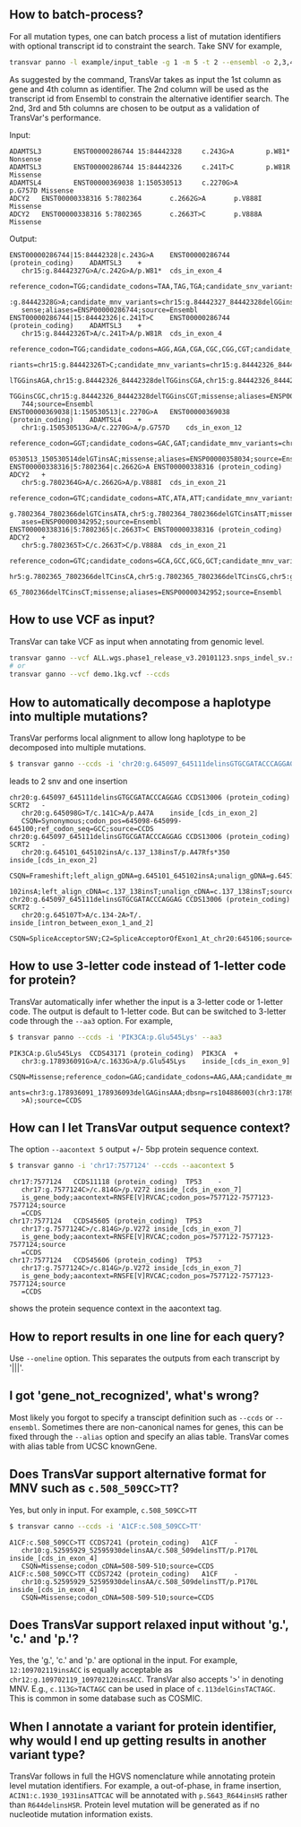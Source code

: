 ## How to batch-process?

For all mutation types, one can batch process a list of mutation identifiers with optional transcript id to constraint the search. Take SNV for example,
```bash
transvar panno -l example/input_table -g 1 -m 5 -t 2 --ensembl -o 2,3,4
```
As suggested by the command, TransVar takes as input the 1st column as gene and 4th column as identifier. The 2nd column will be used as the transcript id from Ensembl to constrain the alternative identifier search. The 2nd, 3rd and 5th columns are chosen to be output as a validation of TransVar's performance.

Input:
```text
ADAMTSL3        ENST00000286744 15:84442328     c.243G>A        p.W81*  Nonsense
ADAMTSL3        ENST00000286744 15:84442326     c.241T>C        p.W81R  Missense
ADAMTSL4        ENST00000369038 1:150530513     c.2270G>A       p.G757D Missense
ADCY2   ENST00000338316 5:7802364       c.2662G>A       p.V888I Missense
ADCY2   ENST00000338316 5:7802365       c.2663T>C       p.V888A Missense
```
Output:
```text
ENST00000286744|15:84442328|c.243G>A	ENST00000286744 (protein_coding)	ADAMTSL3	+
   chr15:g.84442327G>A/c.242G>A/p.W81*	cds_in_exon_4
   reference_codon=TGG;candidate_codons=TAA,TAG,TGA;candidate_snv_variants=chr15
   :g.84442328G>A;candidate_mnv_variants=chr15:g.84442327_84442328delGGinsAA;mis
   sense;aliases=ENSP00000286744;source=Ensembl
ENST00000286744|15:84442326|c.241T>C	ENST00000286744 (protein_coding)	ADAMTSL3	+
   chr15:g.84442326T>A/c.241T>A/p.W81R	cds_in_exon_4
   reference_codon=TGG;candidate_codons=AGG,AGA,CGA,CGC,CGG,CGT;candidate_snv_va
   riants=chr15:g.84442326T>C;candidate_mnv_variants=chr15:g.84442326_84442328de
   lTGGinsAGA,chr15:g.84442326_84442328delTGGinsCGA,chr15:g.84442326_84442328del
   TGGinsCGC,chr15:g.84442326_84442328delTGGinsCGT;missense;aliases=ENSP00000286
   744;source=Ensembl
ENST00000369038|1:150530513|c.2270G>A	ENST00000369038 (protein_coding)	ADAMTSL4	+
   chr1:g.150530513G>A/c.2270G>A/p.G757D	cds_in_exon_12
   reference_codon=GGT;candidate_codons=GAC,GAT;candidate_mnv_variants=chr1:g.15
   0530513_150530514delGTinsAC;missense;aliases=ENSP00000358034;source=Ensembl
ENST00000338316|5:7802364|c.2662G>A	ENST00000338316 (protein_coding)	ADCY2	+
   chr5:g.7802364G>A/c.2662G>A/p.V888I	cds_in_exon_21
   reference_codon=GTC;candidate_codons=ATC,ATA,ATT;candidate_mnv_variants=chr5:
   g.7802364_7802366delGTCinsATA,chr5:g.7802364_7802366delGTCinsATT;missense;ali
   ases=ENSP00000342952;source=Ensembl
ENST00000338316|5:7802365|c.2663T>C	ENST00000338316 (protein_coding)	ADCY2	+
   chr5:g.7802365T>C/c.2663T>C/p.V888A	cds_in_exon_21
   reference_codon=GTC;candidate_codons=GCA,GCC,GCG,GCT;candidate_mnv_variants=c
   hr5:g.7802365_7802366delTCinsCA,chr5:g.7802365_7802366delTCinsCG,chr5:g.78023
   65_7802366delTCinsCT;missense;aliases=ENSP00000342952;source=Ensembl
```

## How to use VCF as input?

TransVar can take VCF as input when annotating from genomic level.
```bash
transvar ganno --vcf ALL.wgs.phase1_release_v3.20101123.snps_indel_sv.sites.vcf.gz --ccds
# or
transvar ganno --vcf demo.1kg.vcf --ccds
```

## How to automatically decompose a haplotype into multiple mutations?

TransVar performs local alignment to allow long haplotype to be decomposed into multiple mutations.

```bash
$ transvar ganno --ccds -i 'chr20:g.645097_645111delinsGTGCGATACCCAGGAG' --haplotype
```
leads to 2 snv and one insertion
```text
chr20:g.645097_645111delinsGTGCGATACCCAGGAG	CCDS13006 (protein_coding)	SCRT2	-
   chr20:g.645098G>T/c.141C>A/p.A47A	inside_[cds_in_exon_2]
   CSQN=Synonymous;codon_pos=645098-645099-645100;ref_codon_seq=GCC;source=CCDS
chr20:g.645097_645111delinsGTGCGATACCCAGGAG	CCDS13006 (protein_coding)	SCRT2	-
   chr20:g.645101_645102insA/c.137_138insT/p.A47Rfs*350	inside_[cds_in_exon_2]
   CSQN=Frameshift;left_align_gDNA=g.645101_645102insA;unalign_gDNA=g.645101_645
   102insA;left_align_cDNA=c.137_138insT;unalign_cDNA=c.137_138insT;source=CCDS
chr20:g.645097_645111delinsGTGCGATACCCAGGAG	CCDS13006 (protein_coding)	SCRT2	-
   chr20:g.645107T>A/c.134-2A>T/.	inside_[intron_between_exon_1_and_2]
   CSQN=SpliceAcceptorSNV;C2=SpliceAcceptorOfExon1_At_chr20:645106;source=CCDS
```

## How to use 3-letter code instead of 1-letter code for protein?

TransVar automatically infer whether the input is a 3-letter code or 1-letter code.
The output is default to 1-letter code. But can be switched to 3-letter code through the `--aa3` option.
For example,
```bash
$ transvar panno --ccds -i 'PIK3CA:p.Glu545Lys' --aa3
```
```text
PIK3CA:p.Glu545Lys	CCDS43171 (protein_coding)	PIK3CA	+
   chr3:g.178936091G>A/c.1633G>A/p.Glu545Lys	inside_[cds_in_exon_9]
   CSQN=Missense;reference_codon=GAG;candidate_codons=AAG,AAA;candidate_mnv_vari
   ants=chr3:g.178936091_178936093delGAGinsAAA;dbsnp=rs104886003(chr3:178936091G
   >A);source=CCDS
```

## How can I let TransVar output sequence context?

The option `--aacontext 5` output +/- 5bp protein sequence context.
```bash
$ transvar ganno -i 'chr17:7577124' --ccds --aacontext 5
```
```text
chr17:7577124	CCDS11118 (protein_coding)	TP53	-
   chr17:g.7577124C>/c.814G>/p.V272	inside_[cds_in_exon_7]
   is_gene_body;aacontext=RNSFE[V]RVCAC;codon_pos=7577122-7577123-7577124;source
   =CCDS
chr17:7577124	CCDS45605 (protein_coding)	TP53	-
   chr17:g.7577124C>/c.814G>/p.V272	inside_[cds_in_exon_7]
   is_gene_body;aacontext=RNSFE[V]RVCAC;codon_pos=7577122-7577123-7577124;source
   =CCDS
chr17:7577124	CCDS45606 (protein_coding)	TP53	-
   chr17:g.7577124C>/c.814G>/p.V272	inside_[cds_in_exon_7]
   is_gene_body;aacontext=RNSFE[V]RVCAC;codon_pos=7577122-7577123-7577124;source
   =CCDS
```
shows the protein sequence context in the aacontext tag.

## How to report results in one line for each query?

Use `--oneline` option. This separates the outputs from each transcript by '|||'.

## I got 'gene_not_recognized', what's wrong?

Most likely you forgot to specify a transcipt definition such as `--ccds` or `--ensembl`. Sometimes there are non-canonical names for genes, this can be fixed through the `--alias` option and specify an alias table. TransVar comes with alias table from UCSC knownGene.

## Does TransVar support alternative format for MNV such as `c.508_509CC>TT`?

Yes, but only in input. For example, `c.508_509CC>TT`
```bash
$ transvar canno --ccds -i 'A1CF:c.508_509CC>TT'
```
```text
A1CF:c.508_509CC>TT	CCDS7241 (protein_coding)	A1CF	-
   chr10:g.52595929_52595930delinsAA/c.508_509delinsTT/p.P170L	inside_[cds_in_exon_4]
   CSQN=Missense;codon_cDNA=508-509-510;source=CCDS
A1CF:c.508_509CC>TT	CCDS7242 (protein_coding)	A1CF	-
   chr10:g.52595929_52595930delinsAA/c.508_509delinsTT/p.P170L	inside_[cds_in_exon_4]
   CSQN=Missense;codon_cDNA=508-509-510;source=CCDS
```

## Does TransVar support relaxed input without 'g.', 'c.' and 'p.'?

Yes, the 'g.', 'c.' and 'p.' are optional in the input. For example, `12:109702119insACC` is equally acceptable as `chr12:g.109702119_109702120insACC`. TransVar also accepts '>' in denoting MNV. E.g., `c.113G>TACTAGC` can be used in place of `c.113delGinsTACTAGC`. This is common in some database such as COSMIC.

## When I annotate a variant for protein identifier, why would I end up getting results in another variant type?

TransVar follows in full the HGVS nomenclature while annotating protein level mutation identifiers. For example, a out-of-phase, in frame insertion, `ACIN1:c.1930_1931insATTCAC` will be annotated with `p.S643_R644insHS` rather than `R644delinsHSR`. Protein level mutation will be generated as if no nucleotide mutation information exists.
